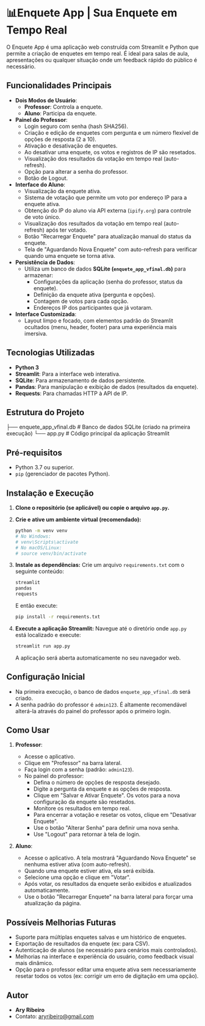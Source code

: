 # 📊Enquete App | Sua Enquete em Tempo Real

O Enquete App é uma aplicação web construída com Streamlit e Python que permite a criação de enquetes em tempo real. É ideal para salas de aula, apresentações ou qualquer situação onde um feedback rápido do público é necessário.

## Funcionalidades Principais

* **Dois Modos de Usuário**:
    * **Professor**: Controla a enquete.
    * **Aluno**: Participa da enquete.
* **Painel do Professor**:
    * Login seguro com senha (hash SHA256).
    * Criação e edição de enquetes com pergunta e um número flexível de opções de resposta (2 a 10).
    * Ativação e desativação de enquetes.
    * Ao desativar uma enquete, os votos e registros de IP são resetados.
    * Visualização dos resultados da votação em tempo real (auto-refresh).
    * Opção para alterar a senha do professor.
    * Botão de Logout.
* **Interface do Aluno**:
    * Visualização da enquete ativa.
    * Sistema de votação que permite um voto por endereço IP para a enquete ativa.
    * Obtenção do IP do aluno via API externa (`ipify.org`) para controle de voto único.
    * Visualização dos resultados da votação em tempo real (auto-refresh) após ter votado.
    * Botão "Recarregar Enquete" para atualização manual do status da enquete.
    * Tela de "Aguardando Nova Enquete" com auto-refresh para verificar quando uma enquete se torna ativa.
* **Persistência de Dados**:
    * Utiliza um banco de dados **SQLite (`enquete_app_vfinal.db`)** para armazenar:
        * Configurações da aplicação (senha do professor, status da enquete).
        * Definição da enquete ativa (pergunta e opções).
        * Contagem de votos para cada opção.
        * Endereços IP dos participantes que já votaram.
* **Interface Customizada**:
    * Layout limpo e focado, com elementos padrão do Streamlit ocultados (menu, header, footer) para uma experiência mais imersiva.

## Tecnologias Utilizadas

* **Python 3**
* **Streamlit**: Para a interface web interativa.
* **SQLite**: Para armazenamento de dados persistente.
* **Pandas**: Para manipulação e exibição de dados (resultados da enquete).
* **Requests**: Para chamadas HTTP à API de IP.

## Estrutura do Projeto
├── enquete_app_vfinal.db   # Banco de dados SQLite (criado na primeira execução)
└── app.py                  # Código principal da aplicação Streamlit

## Pré-requisitos

* Python 3.7 ou superior.
* `pip` (gerenciador de pacotes Python).

## Instalação e Execução

1.  **Clone o repositório (se aplicável) ou copie o arquivo `app.py`.**

2.  **Crie e ative um ambiente virtual (recomendado):**
    ```bash
    python -m venv venv
    # No Windows:
    # venv\Scripts\activate
    # No macOS/Linux:
    # source venv/bin/activate
    ```

3.  **Instale as dependências:**
    Crie um arquivo `requirements.txt` com o seguinte conteúdo:
    ```txt
    streamlit
    pandas
    requests
    ```
    E então execute:
    ```bash
    pip install -r requirements.txt
    ```

4.  **Execute a aplicação Streamlit:**
    Navegue até o diretório onde `app.py` está localizado e execute:
    ```bash
    streamlit run app.py
    ```
    A aplicação será aberta automaticamente no seu navegador web.

## Configuração Inicial

* Na primeira execução, o banco de dados `enquete_app_vfinal.db` será criado.
* A senha padrão do professor é `admin123`. É altamente recomendável alterá-la através do painel do professor após o primeiro login.

## Como Usar

1.  **Professor**:
    * Acesse o aplicativo.
    * Clique em "Professor" na barra lateral.
    * Faça login com a senha (padrão: `admin123`).
    * No painel do professor:
        * Defina o número de opções de resposta desejado.
        * Digite a pergunta da enquete e as opções de resposta.
        * Clique em "Salvar e Ativar Enquete". Os votos para a nova configuração da enquete são resetados.
        * Monitore os resultados em tempo real.
        * Para encerrar a votação e resetar os votos, clique em "Desativar Enquete".
        * Use o botão "Alterar Senha" para definir uma nova senha.
        * Use "Logout" para retornar à tela de login.

2.  **Aluno**:
    * Acesse o aplicativo. A tela mostrará "Aguardando Nova Enquete" se nenhuma estiver ativa (com auto-refresh).
    * Quando uma enquete estiver ativa, ela será exibida.
    * Selecione uma opção e clique em "Votar".
    * Após votar, os resultados da enquete serão exibidos e atualizados automaticamente.
    * Use o botão "Recarregar Enquete" na barra lateral para forçar uma atualização da página.

## Possíveis Melhorias Futuras

* Suporte para múltiplas enquetes salvas e um histórico de enquetes.
* Exportação de resultados da enquete (ex: para CSV).
* Autenticação de alunos (se necessário para cenários mais controlados).
* Melhorias na interface e experiência do usuário, como feedback visual mais dinâmico.
* Opção para o professor editar uma enquete ativa sem necessariamente resetar todos os votos (ex: corrigir um erro de digitação em uma opção).

## Autor

* **Ary Ribeiro**
* Contato: [aryribeiro@gmail.com](mailto:aryribeiro@gmail.com)